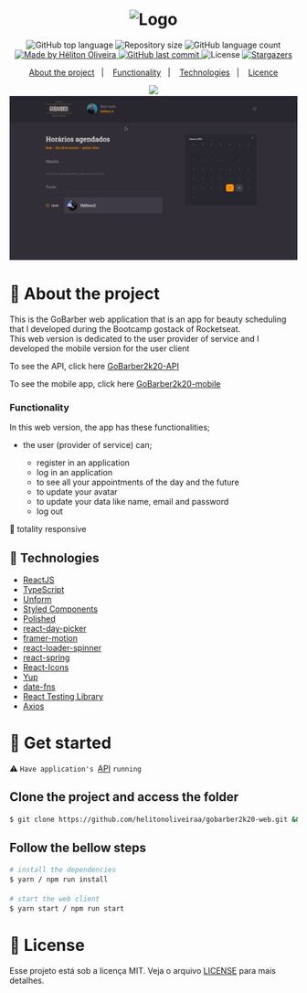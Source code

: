 <h1 align="center">
  <img src="https://res.cloudinary.com/dzn5ixmhq/image/upload/v1615852564/gobarber/GoBarber_1_vas4ar.png" alt="Logo" />
</h1>

<p align="center">
  <img alt="GitHub top language" src="https://img.shields.io/github/languages/top/helitonoliveiraa/gobarber2k20-web.svg?color=%23FF9000">

  <img alt="Repository size" src="https://img.shields.io/github/repo-size/helitonoliveiraa/gobarber2k20-web.svg?color=%23FF9000">

  <img alt="GitHub language count" src="https://img.shields.io/github/languages/count/helitonoliveiraa/gobarber2k20-web?color=%23FF9000">

  <a href="https://www.linkedin.com/in/helitonoliveira/">
    <img alt="Made by Héliton Oliveira" src="https://img.shields.io/badge/made%20by-Héliton Oliveira-%23FF9000">
  </a>

  <a href="https://github.com/helitonoliveiraa/gobarber-web/commits/master">
    <img alt="GitHub last commit" src="https://img.shields.io/github/last-commit/helitonoliveiraa/gobarber-web?color=%23FF9000">
  </a>

  <img alt="License" src="https://img.shields.io/badge/license-MIT-%23FF9000">

  <a href="https://github.com/helitonoliveiraa/gobarber2k20-web/stargazers">
    <img alt="Stargazers" src="https://img.shields.io/github/stars/helitonoliveiraa/gobarber2k20-web?style=social">
  </a>
</p>

<p align="center">
  <a href="#rocket-about-the-project">About the project</a>&nbsp;&nbsp;&nbsp;|&nbsp;&nbsp;&nbsp;
   <a href="#wrench-functionality">Functionality</a>&nbsp;&nbsp;&nbsp;|&nbsp;&nbsp;&nbsp;
  <a href="#wrench-technologies">Technologies</a>&nbsp;&nbsp;&nbsp;|&nbsp;&nbsp;&nbsp;
  <a href="#memo-license">Licence</a>
</p>

<p align="center">
  <img src="./.github/animation1.gif">

  <img src="./.github/animation2.gif">
</p>

# :rocket: About the project

This is the GoBarber web application that is an app for beauty scheduling that I developed during the Bootcamp gostack of Rocketseat.<br />
This web version is dedicated to the user provider of service and I developed the mobile version for the user client

To see the API, click here [GoBarber2k20-API](https://github.com/helitonoliveiraa/gobarber2k20-api)

To see the mobile app, click here [GoBarber2k20-mobile](https://github.com/helitonoliveiraa/gobarber2k20-mobile)

### Functionality

In this web version, the app has these functionalities;

<ul>
  <li>the user (provider of service) can;</li>
  <ul>
    <li>register in an application</li>
    <li>log in an application</li>
    <li>to see all your appointments of the day and the future</li>
    <li>to update your avatar</li>
    <li>to update your data like name, email and password</li>
    <li>log out</li>
  </ul>
</ul>

 🎨 totality responsive

## :wrench: Technologies

- [ReactJS](https://pt-br.reactjs.org/)
- [TypeScript](https://www.typescriptlang.org/)
- [Unform](https://unform.dev/)
- [Styled Components](https://styled-components.com/)
- [Polished](https://polished.js.org/)
- [react-day-picker](https://react-day-picker.js.org/)
- [framer-motion](https://www.framer.com/)
- [react-loader-spinner](https://www.npmjs.com/package/react-loader-spinner)
- [react-spring](https://www.react-spring.io/)
- [React-Icons](https://react-icons.github.io/react-icons/)
- [Yup](https://github.com/jquense/yup)
- [date-fns](https://date-fns.org/)
- [React Testing Library](https://testing-library.com/docs/react-testing-library/intro/)
- [Axios](https://github.com/axios/axios)

# :tada: Get started

⚠ `Have application's `[API](https://github.com/helitonoliveiraa/gobarber2k20-api) `running`

## Clone the project and access the folder

```bash
$ git clone https://github.com/helitonoliveiraa/gobarber2k20-web.git && cd gobarber2k20-web
```

## Follow the bellow steps

```bash
# install the dependencies
$ yarn / npm run install

# start the web client
$ yarn start / npm run start
```
# :memo: License

Esse projeto está sob a licença MIT. Veja o arquivo [LICENSE](https://github.com/helitonoliveiraa/gobarber2k20-web/blob/main/LICENSE) para mais detalhes.
